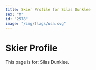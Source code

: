 ```yaml
---
title: Skier Profile for Silas Dunklee
sex: "M"
id: "2578"
image: "/img/flags/usa.svg" 
---
```


# Skier Profile

This page is for: Silas Dunklee.
    